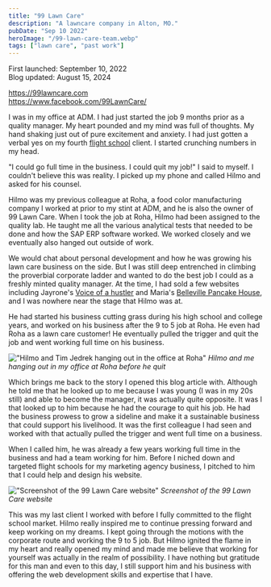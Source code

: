 ```yaml
---
title: "99 Lawn Care"
description: "A lawncare company in Alton, MO."
pubDate: "Sep 10 2022"
heroImage: "/99-lawn-care-team.webp"
tags: ["lawn care", "past work"]
---
```


First launched: September 10, 2022<br>
Blog updated: August 15, 2024

https://99lawncare.com<br>
https://www.facebook.com/99LawnCare/

I was in my office at ADM.  I had just started the job 9 months prior as a quality manager.  My heart pounded and my mind was full of thoughts.  My hand shaking just out of pure excitement and anxiety.  I had just gotten a verbal yes on my fourth [flight school](/blog/tag/flight%20schools) client.  I started crunching numbers in my head.  

"I could go full time in the business. I could quit my job!" I said to myself.  I couldn't believe this was reality.  I picked up my phone and called Hilmo and asked for his counsel.

Hilmo was my previous colleague at Roha, a food color manufacturing company I worked at prior to my stint at ADM, and he is also the owner of 99 Lawn Care.  When I took the job at Roha, Hilmo had been assigned to the quality lab.  He taught me all the various analytical tests that needed to be done and how the SAP ERP software worked.  We worked closely and we eventually also hanged out outside of work.

We would chat about personal development and how he was growing his lawn care business on the side.  But I was still deep entrenched in climbing the proverbial corporate ladder and wanted to do the best job I could as a freshly minted quality manager.  At the time, I had sold a few websites including Jayrone's [Voice of a hustler](/blog/voice-of-a-hustler-jayrone) and Maria's [Belleville Pancake House](/blog/belleville-pancake-house), and I was nowhere near the stage that Hilmo was at. 

He had started his business cutting grass during his high school and college years, and worked on his business after the 9 to 5 job at Roha.  He even had Roha as a lawn care customer!  He eventually pulled the trigger and quit the job and went working full time on his business.

!["Hilmo and Tim Jedrek hanging out in the office at Roha"](/hilmo-and-tim.jpg)
*Hilmo and me hanging out in my office at Roha before he quit*

Which brings me back to the story I opened this blog article with.  Although he told me that he looked up to me because I was young (I was in my 20s still) and able to become the manager, it was actually quite opposite.  It was I that looked up to him because he had the courage to quit his job.  He had the business prowess to grow a sideline and make it a sustainable business that could support his livelihood.  It was the first colleague I had seen and worked with that actually pulled the trigger and went full time on a business.

When I called him, he was already a few years working full time in the business and had a team working for him.  Before I niched down and targeted flight schools for my marketing agency business, I pitched to him that I could help and design his website.


!["Screenshot of the 99 Lawn Care website"](/99-lawn-care-screenshow.png)
*Screenshot of the 99 Lawn Care website*

This was my last client I worked with before I fully committed to the flight school market.  Hilmo really inspired me to continue pressing forward and keep working on my dreams.  I kept going through the motions with the corporate route and working the 9 to 5 job.  But Hilmo ignited the flame in my heart and really opened my mind and made me believe that working for yourself was actually in the realm of possibility.  I have nothing but gratitude for this man and even to this day, I still support him and his business with offering the web development skills and expertise that I have.